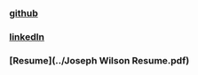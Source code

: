  

### [github](https://github.com/jrwilson5116)
 

### [linkedIn](https://www.linkedin.com/in/joseph-wilson-46a31b15b)


### [Resume](../Joseph Wilson Resume.pdf)

